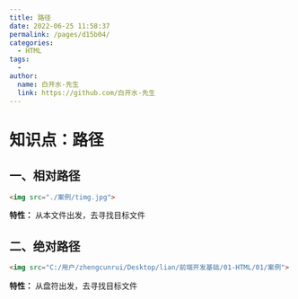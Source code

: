 ```yaml
---
title: 路径
date: 2022-06-25 11:58:37
permalink: /pages/d15b04/
categories:
  - HTML
tags:
  - 
author: 
  name: 白开水-先生
  link: https://github.com/白开水-先生
---
```

# 知识点：路径

## 一、相对路径

```html
<img src="./案例/timg.jpg">
```

**特性：** 从本文件出发，去寻找目标文件

## 二、绝对路径

```html
<img src="C:/用户/zhengcunrui/Desktop/lian/前端开发基础/01-HTML/01/案例">
```

**特性：** 从盘符出发，去寻找目标文件
